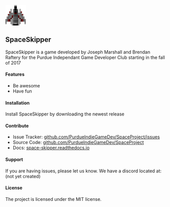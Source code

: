 ![Space Skipper logo](/game/game_icon.png)

## SpaceSkipper

SpaceSkipper is a game developed by Joseph Marshall and Brendan Raftery for the
Purdue Independant Game Developer Club starting in the fall of 2017

#### Features

- Be awesome
- Have fun

#### Installation

Install SpaceSkipper by downloading the newest release

#### Contribute

- Issue Tracker: [github.com/PurdueIndieGameDev/SpaceProject/issues](https://github.com/PurdueIndieGameDev/SpaceProject/issues)
- Source Code: [github.com/PurdueIndieGameDev/SpaceProject](https://github.com/PurdueIndieGameDev/SpaceProject)
- Docs: [space-skipper.readthedocs.io](https://space-skipper.readthedocs.io)

#### Support

If you are having issues, please let us know.
We have a discord located at: (not yet created)

#### License

The project is licensed under the MIT license.
